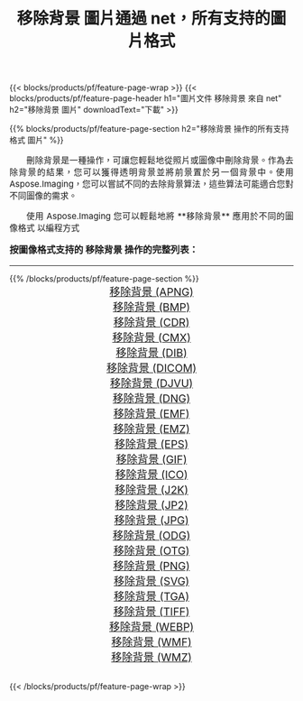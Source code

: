 ﻿---
title: 移除背景 圖片通過 net，所有支持的圖片格式 
weight: 3920
url: /zh-hant/net/remove-background/ 
lang: zh-hant
langdirlevel: 2
locales: zh-hans,ja,it,ru,de,es,fr,nl,id,lt,pl,pt,vi,tr,ko,zh-hant,ar,hi,th,sv,cs,uk,he
description: 使用 Aspose.Imaging 你可以輕鬆地通過 net 獲取 移除背景 圖像
---

{{< blocks/products/pf/feature-page-wrap >}}
{{< blocks/products/pf/feature-page-header h1="圖片文件 移除背景 來自 net" h2="移除背景 圖片" downloadText="下載" >}}


{{% blocks/products/pf/feature-page-section  h2="移除背景 操作的所有支持格式 圖片" %}}
<p align="justify" style="text-indent:2em;font-size:15px;">
刪除背景是一種操作，可讓您輕鬆地從照片或圖像中刪除背景。作為去除背景的結果，您可以獲得透明背景並將前景置於另一個背景中。使用 Aspose.Imaging，您可以嘗試不同的去除背景算法，這些算法可能適合您對不同圖像的需求。
</p>
<p align="justify" style="text-indent:2em;font-size:15px;">
使用 Aspose.Imaging 您可以輕鬆地將 **移除背景** 應用於不同的圖像格式 以編程方式
</p>
<h3 style="margin-top:16px;">
按圖像格式支持的 移除背景 操作的完整列表：
</h3>
<hr/>
{{% /blocks/products/pf/feature-page-section %}}
<div class="container-fluid productfamilypage bg-gray">
    <div class="convertypes bg-gray agp-content section">
        <div class="container">
		<div class="row other-converters" style="gap: 10px;font-size: 19px;text-align:center;">
		    <div class='col-md-3 other-converter remove-lp remove-rp'><a href="/imaging/zh-hant/net/remove-background/apng/" style="padding:15px;">移除背景 (APNG)</a></div><div class='col-md-3 other-converter remove-lp remove-rp'><a href="/imaging/zh-hant/net/remove-background/bmp/" style="padding:15px;">移除背景 (BMP)</a></div><div class='col-md-3 other-converter remove-lp remove-rp'><a href="/imaging/zh-hant/net/remove-background/cdr/" style="padding:15px;">移除背景 (CDR)</a></div><div class='col-md-3 other-converter remove-lp remove-rp'><a href="/imaging/zh-hant/net/remove-background/cmx/" style="padding:15px;">移除背景 (CMX)</a></div><div class='col-md-3 other-converter remove-lp remove-rp'><a href="/imaging/zh-hant/net/remove-background/dib/" style="padding:15px;">移除背景 (DIB)</a></div><div class='col-md-3 other-converter remove-lp remove-rp'><a href="/imaging/zh-hant/net/remove-background/dicom/" style="padding:15px;">移除背景 (DICOM)</a></div><div class='col-md-3 other-converter remove-lp remove-rp'><a href="/imaging/zh-hant/net/remove-background/djvu/" style="padding:15px;">移除背景 (DJVU)</a></div><div class='col-md-3 other-converter remove-lp remove-rp'><a href="/imaging/zh-hant/net/remove-background/dng/" style="padding:15px;">移除背景 (DNG)</a></div><div class='col-md-3 other-converter remove-lp remove-rp'><a href="/imaging/zh-hant/net/remove-background/emf/" style="padding:15px;">移除背景 (EMF)</a></div><div class='col-md-3 other-converter remove-lp remove-rp'><a href="/imaging/zh-hant/net/remove-background/emz/" style="padding:15px;">移除背景 (EMZ)</a></div><div class='col-md-3 other-converter remove-lp remove-rp'><a href="/imaging/zh-hant/net/remove-background/eps/" style="padding:15px;">移除背景 (EPS)</a></div><div class='col-md-3 other-converter remove-lp remove-rp'><a href="/imaging/zh-hant/net/remove-background/gif/" style="padding:15px;">移除背景 (GIF)</a></div><div class='col-md-3 other-converter remove-lp remove-rp'><a href="/imaging/zh-hant/net/remove-background/ico/" style="padding:15px;">移除背景 (ICO)</a></div><div class='col-md-3 other-converter remove-lp remove-rp'><a href="/imaging/zh-hant/net/remove-background/j2k/" style="padding:15px;">移除背景 (J2K)</a></div><div class='col-md-3 other-converter remove-lp remove-rp'><a href="/imaging/zh-hant/net/remove-background/jp2/" style="padding:15px;">移除背景 (JP2)</a></div><div class='col-md-3 other-converter remove-lp remove-rp'><a href="/imaging/zh-hant/net/remove-background/jpg/" style="padding:15px;">移除背景 (JPG)</a></div><div class='col-md-3 other-converter remove-lp remove-rp'><a href="/imaging/zh-hant/net/remove-background/odg/" style="padding:15px;">移除背景 (ODG)</a></div><div class='col-md-3 other-converter remove-lp remove-rp'><a href="/imaging/zh-hant/net/remove-background/otg/" style="padding:15px;">移除背景 (OTG)</a></div><div class='col-md-3 other-converter remove-lp remove-rp'><a href="/imaging/zh-hant/net/remove-background/png/" style="padding:15px;">移除背景 (PNG)</a></div><div class='col-md-3 other-converter remove-lp remove-rp'><a href="/imaging/zh-hant/net/remove-background/svg/" style="padding:15px;">移除背景 (SVG)</a></div><div class='col-md-3 other-converter remove-lp remove-rp'><a href="/imaging/zh-hant/net/remove-background/tga/" style="padding:15px;">移除背景 (TGA)</a></div><div class='col-md-3 other-converter remove-lp remove-rp'><a href="/imaging/zh-hant/net/remove-background/tiff/" style="padding:15px;">移除背景 (TIFF)</a></div><div class='col-md-3 other-converter remove-lp remove-rp'><a href="/imaging/zh-hant/net/remove-background/webp/" style="padding:15px;">移除背景 (WEBP)</a></div><div class='col-md-3 other-converter remove-lp remove-rp'><a href="/imaging/zh-hant/net/remove-background/wmf/" style="padding:15px;">移除背景 (WMF)</a></div><div class='col-md-3 other-converter remove-lp remove-rp'><a href="/imaging/zh-hant/net/remove-background/wmz/" style="padding:15px;">移除背景 (WMZ)</a></div>
                </div>
        </div>
    </div>
</div>
<br/>

{{< /blocks/products/pf/feature-page-wrap >}}
